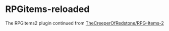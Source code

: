 # RPGitems-reloaded
The RPGitems2 plugin continued from [TheCreeperOfRedstone/RPG-Items-2](https://github.com/TheCreeperOfRedstone/RPG-Items-2)
